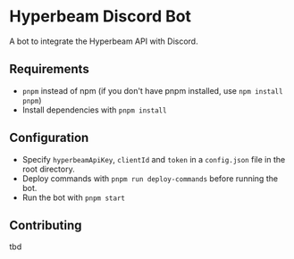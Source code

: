 # Hyperbeam Discord Bot

A bot to integrate the Hyperbeam API with Discord.

## Requirements

- `pnpm` instead of npm (if you don't have pnpm installed, use `npm install pnpm`)
- Install dependencies with `pnpm install`

## Configuration

- Specify `hyperbeamApiKey`, `clientId` and `token` in a `config.json` file in the root directory.
- Deploy commands with `pnpm run deploy-commands` before running the bot.
- Run the bot with `pnpm start`

## Contributing

tbd

